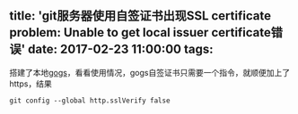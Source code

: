 title: 'git服务器使用自签证书出现SSL certificate problem: Unable to get local issuer certificate错误'
date: 2017-02-23 11:00:00
tags:
---
搭建了本地[gogs](https://gogs.io)，看看使用情况，gogs自签证书只需要一个指令，就顺便加上了https，结果
```
git config --global http.sslVerify false
```
